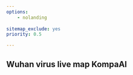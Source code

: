```yaml
---
options: 
	- nolanding
	
sitemap_exclude: yes
priority: 0.5

---
```


## Wuhan virus live map KompaAI
